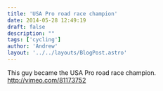 ```yaml
---
title: 'USA Pro road race champion'
date: 2014-05-28 12:49:19
draft: false
description: ""
tags: ['cycling']
author: 'Andrew'
layout: '../../layouts/BlogPost.astro'
---
```


This guy became the USA Pro road race champion. http://vimeo.com/81173752
